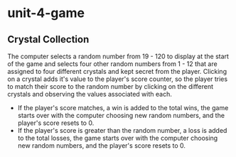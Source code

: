 # unit-4-game 

## Crystal Collection

The computer selects a random number from 19 - 120 to display at the start of the game and selects four other random numbers from 1 - 12  that are assigned to four different crystals and kept secret from the player. Clicking on a crystal adds it's value to the player's score counter, so the player tries to match their score to the random number by clicking on the different crystals and observing the values associated with each. 

* If the player's score matches, a win is added to the total wins, the game starts over with the computer choosing new random numbers, and the player's score resets to 0.
* If the player's score is greater than the random number, a loss is added to the total losses, the game starts over with the computer choosing new random numbers, and the player's score resets to 0.